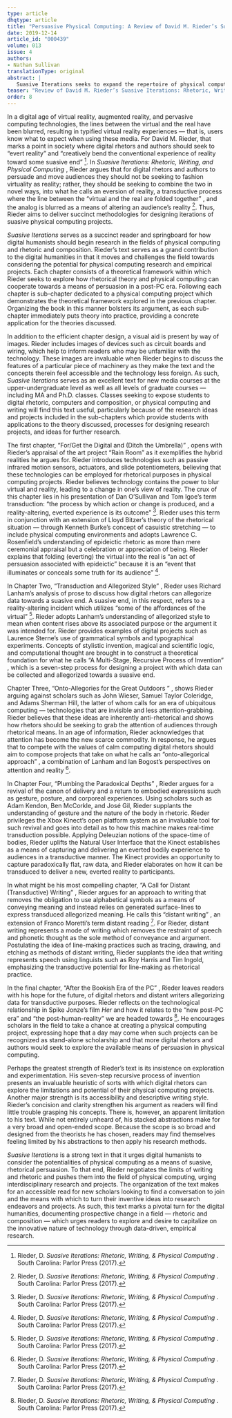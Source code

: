 ```yaml
---
type: article
dhqtype: article
title: "Persuasive Physical Computing: A Review of David M. Rieder’s Suasive Iterations: Rhetoric, Writing, & Physical Computing"
date: 2019-12-14
article_id: "000439"
volume: 013
issue: 4
authors:
- Nathan Sullivan
translationType: original
abstract: |
   Suasive Iterations seeks to expand the repertoire of physical computing, rhetoric, and digital humanities research in an age of pervasive technology and virtual reality. The book provides a collection of theoretical frameworks with which digital humanists can craft projects to evert the virtual and the real towards suasive ends. Rieder argues that digital rhetors and authors should seek to use the affordances of technology to bring the virtual and the real together to create reality altering experiences that are persuasive and transductive. This book is an invaluable tool for those new to the digital humanities as well as experienced scholars as it provides strong theoretical guidance as well as project ideas to promote research in the field.
teaser: "Review of David M. Rieder’s Suasive Iterations: Rhetoric, Writing, & Physical Computing"
order: 8
---
```

  
In a digital age of virtual reality, augmented reality, and pervasive computing technologies, the lines between the virtual and the real have been blurred, resulting in typified virtual reality experiences — that is, users know what to expect when using these media. For David M. Rieder, that marks a point in society where digital rhetors and authors should seek to  “evert reality”  and  “creatively bend the conventional experience of reality toward some suasive end”   [^rieder2017]. In  _Suasive Iterations: Rhetoric, Writing, and Physical Computing_ , Rieder argues that for digital rhetors and authors to persuade and move audiences they should not be seeking to fashion virtuality as reality; rather, they should be seeking to combine the two in novel ways, into what he calls an eversion of reality, a transductive process where the line between the  “virtual and the real are folded together” , and the analog is blurred as a means of altering an audience’s reality [^rieder2017]. Thus, Rieder aims to deliver succinct methodologies for designing iterations of suasive physical computing projects.
  
 _Suasive Iterations_  serves as a succinct reader and springboard for how digital humanists should begin research in the fields of physical computing and rhetoric and composition. Rieder’s text serves as a grand contribution to the digital humanities in that it moves and challenges the field towards considering the potential for physical computing research and empirical projects. Each chapter consists of a theoretical framework within which Rieder seeks to explore how rhetorical theory and physical computing can cooperate towards a means of persuasion in a post-PC era. Following each chapter is sub-chapter dedicated to a physical computing project which demonstrates the theoretical framework explored in the previous chapter. Organizing the book in this manner bolsters its argument, as each sub-chapter immediately puts theory into practice, providing a concrete application for the theories discussed.
  
In addition to the efficient chapter design, a visual aid is present by way of images. Rieder includes images of devices such as circuit boards and wiring, which help to inform readers who may be unfamiliar with the technology. These images are invaluable when Rieder begins to discuss the features of a particular piece of machinery as they make the text and the concepts therein feel accessible and the technology less foreign. As such,  _Suasive Iterations_  serves as an excellent text for new media courses at the upper-undergraduate level as well as all levels of graduate courses — including MA and Ph.D. classes. Classes seeking to expose students to digital rhetoric, computers and composition, or physical computing and writing will find this text useful, particularly because of the research ideas and projects included in the sub-chapters which provide students with applications to the theory discussed, processes for designing research projects, and ideas for further research.
  
The first chapter,  “For/Get the Digital and (Ditch the Umbrella)” , opens with Rieder’s appraisal of the art project  “Rain Room”  as it exemplifies the hybrid realities he argues for. Rieder introduces technologies such as passive infrared motion sensors, actuators, and slide potentiometers, believing that these technologies can be employed for rhetorical purposes in physical computing projects. Rieder believes technology contains the power to blur virtual and reality, leading to a change in one’s view of reality. The crux of this chapter lies in his presentation of Dan O’Sullivan and Tom Igoe’s term transduction:  “the process by which action or change is produced, and a reality-altering, everted experience is its outcome”   [^rieder2017]. Rieder uses this term in conjunction with an extension of Lloyd Bitzer’s theory of the rhetorical situation — through Kenneth Burke’s concept of casuistic stretching — to include physical computing environments and adopts Lawrence C. Rosenfield’s understanding of epideictic rhetoric as more than mere ceremonial appraisal but a celebration or appreciation of being. Rieder explains that folding (everting) the virtual into the real is  “an act of persuasion associated with epideictic”  because it is an  “event that illuminates or conceals some truth for its audience”   [^rieder2017].
  
In Chapter Two,  “Transduction and Allegorized Style” , Rieder uses Richard Lanham’s analysis of prose to discuss how digital rhetors can allegorize data towards a suasive end. A suasive end, in this respect, refers to a reality-altering incident which utilizes  “some of the affordances of the virtual”   [^rieder2017]. Rieder adopts Lanham’s understanding of allegorized style to mean when content rises above its associated purpose or the argument it was intended for. Rieder provides examples of digital projects such as Laurence Sterne’s use of grammatical symbols and typographical experiments. Concepts of stylistic invention, magical and scientific logic, and computational thought are brought in to construct a theoretical foundation for what he calls  “A Multi-Stage, Recursive Process of Invention” , which is a seven-step process for designing a project with which data can be collected and allegorized towards a suasive end.
  
Chapter Three,  “Onto-Allegories for the  Great Outdoors ” , shows Rieder arguing against scholars such as John Wieser, Samuel Taylor Coleridge, and Adams Sherman Hill, the latter of whom calls for an era of ubiquitous computing — technologies that are invisible and less attention-grabbing. Rieder believes that these ideas are inherently anti-rhetorical and shows how rhetors should be seeking to grab the attention of audiences through rhetorical means. In an age of information, Rieder acknowledges that attention has become the new scarce commodity. In response, he argues that to compete with the values of calm computing digital rhetors should aim to compose projects that take on what he calls an  “onto-allegorical approach” , a combination of Lanham and Ian Bogost’s perspectives on attention and reality [^rieder2017].
  
In Chapter Four,  “Plumbing the Paradoxical Depths” , Rieder argues for a revival of the canon of delivery and a return to embodied expressions such as gesture, posture, and corporeal experiences. Using scholars such as Adam Kendon, Ben McCorkle, and José Gil, Rieder supplants the understanding of gesture and the nature of the body in rhetoric. Rieder privileges the Xbox Kinect’s open platform system as an invaluable tool for such revival and goes into detail as to how this machine makes real-time transduction possible. Applying Deleuzian notions of the space-time of bodies, Rieder uplifts the Natural User Interface that the Kinect establishes as a means of capturing and delivering an everted bodily experience to audiences in a transductive manner. The Kinect provides an opportunity to capture paradoxically flat, raw data, and Rieder elaborates on how it can be transduced to deliver a new, everted reality to participants.
  
In what might be his most compelling chapter,  “A Call for Distant (Transductive) Writing” , Rieder argues for an approach to writing that removes the obligation to use alphabetical symbols as a means of conveying meaning and instead relies on generated surface-lines to express transduced allegorized meaning. He calls this  “distant writing” , an extension of Franco Moretti’s term distant reading  [^rieder2017]. For Rieder, distant writing represents a mode of writing which removes the restraint of speech and phonetic thought as the sole method of conveyance and argument. Postulating the idea of line-making practices such as tracing, drawing, and etching as methods of distant writing, Rieder supplants the idea that writing represents speech using linguists such as Roy Harris and Tim Ingold, emphasizing the transductive potential for line-making as rhetorical practice.
  
In the final chapter,  “After the Bookish Era of the PC” , Rieder leaves readers with his hope for the future, of digital rhetors and distant writers allegorizing data for transductive purposes. Rieder reflects on the technological relationship in Spike Jonze’s film  _Her_  and how it relates to the  “new post-PC era”  and  “the post-human-reality”  we are headed towards [^rieder2017]. He encourages scholars in the field to take a chance at creating a physical computing project, expressing hope that a day may come when such projects can be recognized as stand-alone scholarship and that more digital rhetors and authors would seek to explore the available means of persuasion in physical computing.
  
Perhaps the greatest strength of Rieder’s text is its insistence on exploration and experimentation. His seven-step recursive process of invention presents an invaluable heuristic of sorts with which digital rhetors can explore the limitations and potential of their physical computing projects. Another major strength is its accessibility and descriptive writing style. Rieder’s concision and clarity strengthen his argument as readers will find little trouble grasping his concepts. There is, however, an apparent limitation to his text. While not entirely unheard of, his stacked abstractions make for a very broad and open-ended scope. Because the scope is so broad and designed from the theorists he has chosen, readers may find themselves feeling limited by his abstractions to then apply his research methods.
  
 _Suasive Iterations_  is a strong text in that it urges digital humanists to consider the potentialities of physical computing as a means of suasive, rhetorical persuasion. To that end, Rieder negotiates the limits of writing and rhetoric and pushes them into the field of physical computing, urging interdisciplinary research and projects. The organization of the text makes for an accessible read for new scholars looking to find a conversation to join and the means with which to turn their inventive ideas into research endeavors and projects. As such, this text marks a pivotal turn for the digital humanities, documenting prospective change in a field — rhetoric and composition — which urges readers to explore and desire to capitalize on the innovative nature of technology through data-driven, empirical research.
    
[^rieder2017]: Rieder, D.  _Suasive Iterations: Rhetoric, Writing, & Physical Computing_ . South Carolina: Parlor Press (2017).  